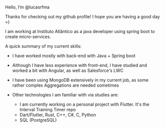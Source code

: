 Hello, I’m @lucasrfma

Thanks for checking out my github profile! I hope you are having a good day =)

I am working at Instituto Atlântico as a java developer using spring boot to create micro-services.

A quick summary of my current skills:
- I have worked mostly with back-end with Java + Spring boot
- Although I have less experience with front-end, I have studied and worked a bit with Angular, as well as Salesforce's LWC
- I have been using MongoDB extensively in my current job, as some rather complex Aggregations are needed sometimes

- Other technologies I am familiar with via studies are:
  - I am currently working on a personal project with Flutter. It's the Interval Training Timer repo
  - Dart/Flutter, Rust, C++, C#, C, Python
  - SQL (PostgreSQL)

<!---
lucasrfma/lucasrfma is a ✨ special ✨ repository because its `README.md` (this file) appears on your GitHub profile.
You can click the Preview link to take a look at your changes.
--->
